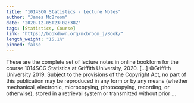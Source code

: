 ```yaml
---
title: "1014SCG Statistics - Lecture Notes"
author: "James McBroom"
date: "2020-12-05T23:02:38Z"
tags: [Statistics, Course]
link: "https://bookdown.org/mcbroom_j/Book/"
length_weight: "15.1%"
pinned: false
---
```


These are the complete set of lecture notes in online bookform for the course 1014SCG Statistics at Griffith University, 2020. [...] ©Griffith University 2019. Subject to the provisions of the Copyright Act, no part of this publication may be reproduced
in any form or by any means (whether mechanical, electronic, microcopying, photocopying, recording, or otherwise),
stored in a retrieval system or transmitted without prior ...
